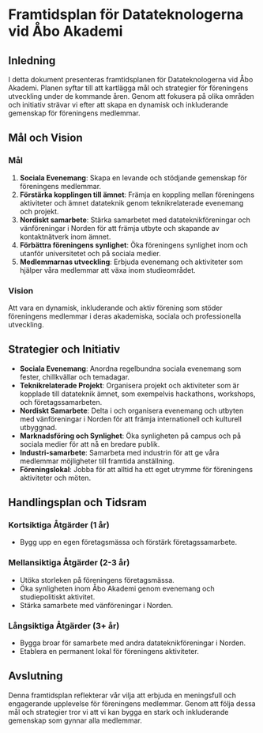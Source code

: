# Framtidsplan för Datateknologerna vid Åbo Akademi

## Inledning
I detta dokument presenteras framtidsplanen för Datateknologerna vid Åbo Akademi. Planen syftar till att kartlägga mål och strategier för föreningens utveckling under de kommande åren. Genom att fokusera på olika områden och initiativ strävar vi efter att skapa en dynamisk och inkluderande gemenskap för föreningens medlemmar.

## Mål och Vision

### Mål
1. **Sociala Evenemang**: Skapa en levande och stödjande gemenskap för föreningens medlemmar.
2. **Förstärka kopplingen till ämnet**: Främja en koppling mellan föreningens aktiviteter och ämnet datateknik genom teknikrelaterade evenemang och projekt.
3. **Nordiskt samarbete**: Stärka samarbetet med datateknikföreningar och vänföreningar i Norden för att främja utbyte och skapande av kontaktnätverk inom ämnet.
4. **Förbättra föreningens synlighet**: Öka föreningens synlighet inom och utanför universitetet och på sociala medier.
5. **Medlemmarnas utveckling**: Erbjuda evenemang och aktiviteter som hjälper våra medlemmar att växa inom studieområdet.

### Vision
Att vara en dynamisk, inkluderande och aktiv förening som stöder föreningens medlemmar i deras akademiska, sociala och professionella utveckling.

## Strategier och Initiativ

- **Sociala Evenemang**: Anordna regelbundna sociala evenemang som fester, chillkvällar och temadagar.
- **Teknikrelaterade Projekt**: Organisera projekt och aktiviteter som är kopplade till datateknik ämnet, som exempelvis hackathons, workshops, och företagssamarbeten.
- **Nordiskt Samarbete**: Delta i och organisera evenemang och utbyten med vänföreningar i Norden för att främja internationell och kulturell utbyggnad.
- **Marknadsföring och Synlighet**: Öka synligheten på campus och på sociala medier för att nå en bredare publik.
- **Industri-samarbete**: Samarbeta med industrin för att ge våra medlemmar möjligheter till framtida anställning.
- **Föreningslokal**: Jobba för att alltid ha ett eget utrymme för föreningens aktiviteter och möten.

## Handlingsplan och Tidsram

### Kortsiktiga Åtgärder (1 år)
- Bygg upp en egen företagsmässa och förstärk företagssamarbete.

### Mellansiktiga Åtgärder (2-3 år)
- Utöka storleken på föreningens företagsmässa.
- Öka synligheten inom Åbo Akademi genom evenemang och studiepolitiskt aktivitet.
- Stärka samarbete med vänföreningar i Norden.

### Långsiktiga Åtgärder (3+ år)
- Bygga broar för samarbete med andra datateknikföreningar i Norden.
- Etablera en permanent lokal för föreningens aktiviteter.

## Avslutning
Denna framtidsplan reflekterar vår vilja att erbjuda en meningsfull och engagerande upplevelse för föreningens medlemmar. Genom att följa dessa mål och strategier tror vi att vi kan bygga en stark och inkluderande gemenskap som gynnar alla medlemmar.
